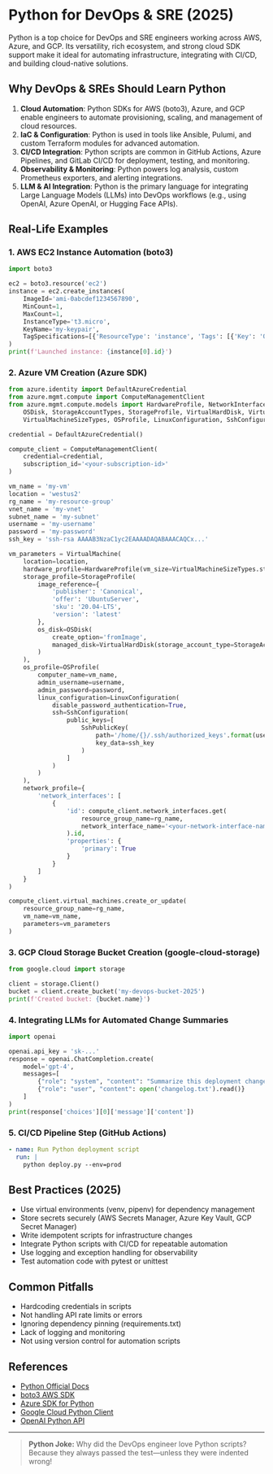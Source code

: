 # Python for DevOps & SRE (2025)

Python is a top choice for DevOps and SRE engineers working across AWS, Azure, and GCP. Its versatility, rich ecosystem, and strong cloud SDK support make it ideal for automating infrastructure, integrating with CI/CD, and building cloud-native solutions.

## Why DevOps & SREs Should Learn Python

1. **Cloud Automation**: Python SDKs for AWS (boto3), Azure, and GCP enable engineers to automate provisioning, scaling, and management of cloud resources.
2. **IaC & Configuration**: Python is used in tools like Ansible, Pulumi, and custom Terraform modules for advanced automation.
3. **CI/CD Integration**: Python scripts are common in GitHub Actions, Azure Pipelines, and GitLab CI/CD for deployment, testing, and monitoring.
4. **Observability & Monitoring**: Python powers log analysis, custom Prometheus exporters, and alerting integrations.
5. **LLM & AI Integration**: Python is the primary language for integrating Large Language Models (LLMs) into DevOps workflows (e.g., using OpenAI, Azure OpenAI, or Hugging Face APIs).

## Real-Life Examples

### 1. AWS EC2 Instance Automation (boto3)

```python
import boto3

ec2 = boto3.resource('ec2')
instance = ec2.create_instances(
    ImageId='ami-0abcdef1234567890',
    MinCount=1,
    MaxCount=1,
    InstanceType='t3.micro',
    KeyName='my-keypair',
    TagSpecifications=[{'ResourceType': 'instance', 'Tags': [{'Key': 'Owner', 'Value': 'devops'}]}]
)
print(f'Launched instance: {instance[0].id}')
```

### 2. Azure VM Creation (Azure SDK)

```python
from azure.identity import DefaultAzureCredential
from azure.mgmt.compute import ComputeManagementClient
from azure.mgmt.compute.models import HardwareProfile, NetworkInterfaceReference, \
    OSDisk, StorageAccountTypes, StorageProfile, VirtualHardDisk, VirtualMachine, \
    VirtualMachineSizeTypes, OSProfile, LinuxConfiguration, SshConfiguration, SshPublicKey

credential = DefaultAzureCredential()

compute_client = ComputeManagementClient(
    credential=credential,
    subscription_id='<your-subscription-id>'
)

vm_name = 'my-vm'
location = 'westus2'
rg_name = 'my-resource-group'
vnet_name = 'my-vnet'
subnet_name = 'my-subnet'
username = 'my-username'
password = 'my-password'
ssh_key = 'ssh-rsa AAAAB3NzaC1yc2EAAAADAQABAAACAQCx...'

vm_parameters = VirtualMachine(
    location=location,
    hardware_profile=HardwareProfile(vm_size=VirtualMachineSizeTypes.standard_b1s),
    storage_profile=StorageProfile(
        image_reference={
            'publisher': 'Canonical',
            'offer': 'UbuntuServer',
            'sku': '20.04-LTS',
            'version': 'latest'
        },
        os_disk=OSDisk(
            create_option='fromImage',
            managed_disk=VirtualHardDisk(storage_account_type=StorageAccountTypes.standard_lrs)
        )
    ),
    os_profile=OSProfile(
        computer_name=vm_name,
        admin_username=username,
        admin_password=password,
        linux_configuration=LinuxConfiguration(
            disable_password_authentication=True,
            ssh=SshConfiguration(
                public_keys=[
                    SshPublicKey(
                        path='/home/{}/.ssh/authorized_keys'.format(username),
                        key_data=ssh_key
                    )
                ]
            )
        )
    ),
    network_profile={
        'network_interfaces': [
            {
                'id': compute_client.network_interfaces.get(
                    resource_group_name=rg_name,
                    network_interface_name='<your-network-interface-name>'
                ).id,
                'properties': {
                    'primary': True
                }
            }
        ]
    }
)

compute_client.virtual_machines.create_or_update(
    resource_group_name=rg_name,
    vm_name=vm_name,
    parameters=vm_parameters
)
```

### 3. GCP Cloud Storage Bucket Creation (google-cloud-storage)

```python
from google.cloud import storage

client = storage.Client()
bucket = client.create_bucket('my-devops-bucket-2025')
print(f'Created bucket: {bucket.name}')
```

### 4. Integrating LLMs for Automated Change Summaries

```python
import openai

openai.api_key = 'sk-...'
response = openai.ChatCompletion.create(
    model='gpt-4',
    messages=[
        {"role": "system", "content": "Summarize this deployment change log for SREs."},
        {"role": "user", "content": open('changelog.txt').read()}
    ]
)
print(response['choices'][0]['message']['content'])
```

### 5. CI/CD Pipeline Step (GitHub Actions)

```yaml
- name: Run Python deployment script
  run: |
    python deploy.py --env=prod
```

## Best Practices (2025)

- Use virtual environments (venv, pipenv) for dependency management
- Store secrets securely (AWS Secrets Manager, Azure Key Vault, GCP Secret Manager)
- Write idempotent scripts for infrastructure changes
- Integrate Python scripts with CI/CD for repeatable automation
- Use logging and exception handling for observability
- Test automation code with pytest or unittest

## Common Pitfalls

- Hardcoding credentials in scripts
- Not handling API rate limits or errors
- Ignoring dependency pinning (requirements.txt)
- Lack of logging and monitoring
- Not using version control for automation scripts

## References

- [Python Official Docs](https://docs.python.org/3/)
- [boto3 AWS SDK](https://boto3.amazonaws.com/v1/documentation/api/latest/index.html)
- [Azure SDK for Python](https://learn.microsoft.com/python/azure/)
- [Google Cloud Python Client](https://cloud.google.com/python/docs/reference)
- [OpenAI Python API](https://platform.openai.com/docs/api-reference)

---

> **Python Joke:**
> Why did the DevOps engineer love Python scripts? Because they always passed the test—unless they were indented wrong!
